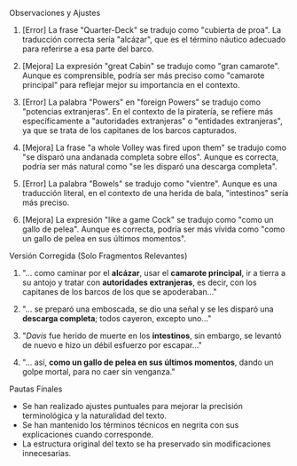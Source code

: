 Observaciones y Ajustes

1. [Error] La frase "Quarter-Deck" se tradujo como "cubierta de proa". La traducción correcta sería "alcázar", que es el término náutico adecuado para referirse a esa parte del barco.

2. [Mejora] La expresión "great Cabin" se tradujo como "gran camarote". Aunque es comprensible, podría ser más preciso como "camarote principal" para reflejar mejor su importancia en el contexto.

3. [Error] La palabra "Powers" en "foreign Powers" se tradujo como "potencias extranjeras". En el contexto de la piratería, se refiere más específicamente a "autoridades extranjeras" o "entidades extranjeras", ya que se trata de los capitanes de los barcos capturados.

4. [Mejora] La frase "a whole Volley was fired upon them" se tradujo como "se disparó una andanada completa sobre ellos". Aunque es correcta, podría ser más natural como "se les disparó una descarga completa".

5. [Error] La palabra "Bowels" se tradujo como "vientre". Aunque es una traducción literal, en el contexto de una herida de bala, "intestinos" sería más preciso.

6. [Mejora] La expresión "like a game Cock" se tradujo como "como un gallo de pelea". Aunque es correcta, podría ser más vívida como "como un gallo de pelea en sus últimos momentos".

Versión Corregida (Solo Fragmentos Relevantes)

1. "... como caminar por el **alcázar**, usar el **camarote principal**, ir a tierra a su antojo y tratar con **autoridades extranjeras**, es decir, con los capitanes de los barcos de los que se apoderaban..."

2. "... se preparó una emboscada, se dio una señal y se les disparó una **descarga completa**; todos cayeron, excepto uno..."

3. "_Davis_ fue herido de muerte en los **intestinos**, sin embargo, se levantó de nuevo e hizo un débil esfuerzo por escapar..."

4. "... así, **como un gallo de pelea en sus últimos momentos**, dando un golpe mortal, para no caer sin venganza."

Pautas Finales

- Se han realizado ajustes puntuales para mejorar la precisión terminológica y la naturalidad del texto.
- Se han mantenido los términos técnicos en negrita con sus explicaciones cuando corresponde.
- La estructura original del texto se ha preservado sin modificaciones innecesarias.
